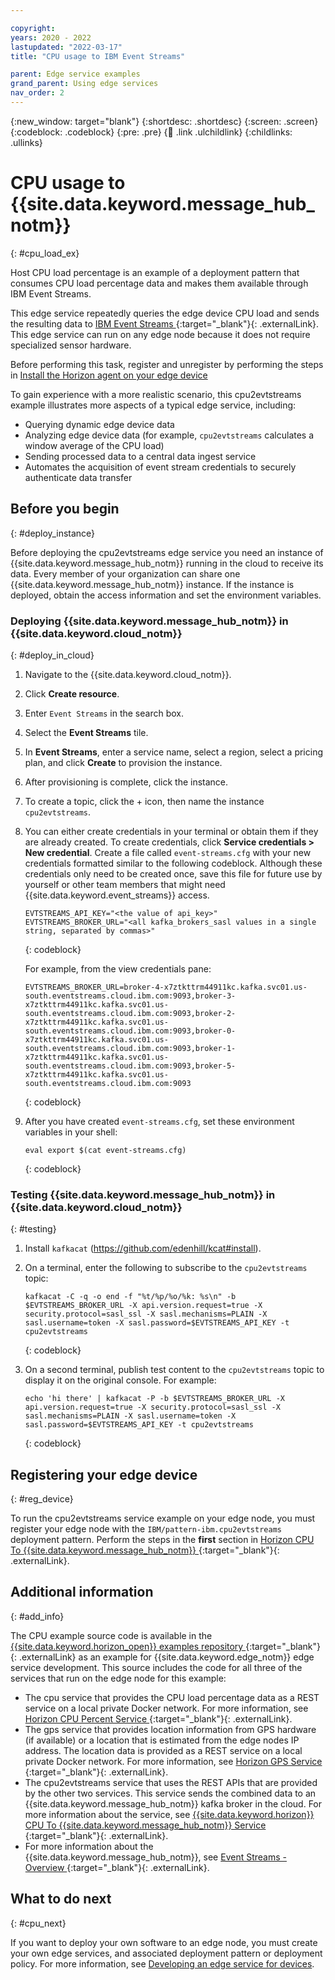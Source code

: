 ```yaml
---

copyright:
years: 2020 - 2022
lastupdated: "2022-03-17"
title: "CPU usage to IBM Event Streams"

parent: Edge service examples
grand_parent: Using edge services
nav_order: 2
---
```


{:new_window: target="blank"}
{:shortdesc: .shortdesc}
{:screen: .screen}
{:codeblock: .codeblock}
{:pre: .pre}
{:child: .link .ulchildlink}
{:childlinks: .ullinks}

# CPU usage to {{site.data.keyword.message_hub_notm}}
{: #cpu_load_ex}

Host CPU load percentage is an example of a deployment pattern that consumes CPU load percentage data and makes them available through IBM Event Streams.

This edge service repeatedly queries the edge device CPU load and sends the resulting data to [IBM Event Streams ](https://www.ibm.com/cloud/event-streams){:target="_blank"}{: .externalLink}. This edge service can run on any edge node because it does not require specialized sensor hardware.

Before performing this task, register and unregister by performing the steps in [Install the Horizon agent on your edge device](../installing/registration.md)

To gain experience with a more realistic scenario, this cpu2evtstreams example illustrates more aspects of a typical edge service, including:

* Querying dynamic edge device data
* Analyzing edge device data (for example, `cpu2evtstreams` calculates a window average of the CPU load)
* Sending processed data to a central data ingest service
* Automates the acquisition of event stream credentials to securely authenticate data transfer

## Before you begin
{: #deploy_instance}

Before deploying the cpu2evtstreams edge service you need an instance of {{site.data.keyword.message_hub_notm}} running in the cloud to receive its data. Every member of your organization can share one {{site.data.keyword.message_hub_notm}} instance. If the instance is deployed, obtain the access information and set the
environment variables.

### Deploying {{site.data.keyword.message_hub_notm}} in {{site.data.keyword.cloud_notm}}
{: #deploy_in_cloud}

1. Navigate to the {{site.data.keyword.cloud_notm}}.

2. Click **Create resource**.

3. Enter `Event Streams` in the search box.

4. Select the **Event Streams** tile.

5. In **Event Streams**, enter a service name, select a region, select a pricing plan, and click **Create** to provision the instance.

6. After provisioning is complete, click the instance.

7. To create a topic, click the + icon, then name the instance `cpu2evtstreams`.

8. You can either create credentials in your terminal or obtain them if they are already created. To create credentials, click **Service credentials > New credential**. Create a file called `event-streams.cfg` with your new credentials formatted similar to the following codeblock. Although these credentials only need to be created once, save this file for future use by yourself or other team members that might need {{site.data.keyword.event_streams}} access.

   ```
   EVTSTREAMS_API_KEY="<the value of api_key>"
   EVTSTREAMS_BROKER_URL="<all kafka_brokers_sasl values in a single string, separated by commas>"
   ```
   {: codeblock}
        
   For example, from the view credentials pane:

   ```
   EVTSTREAMS_BROKER_URL=broker-4-x7ztkttrm44911kc.kafka.svc01.us-south.eventstreams.cloud.ibm.com:9093,broker-3-  x7ztkttrm44911kc.kafka.svc01.us-south.eventstreams.cloud.ibm.com:9093,broker-2-x7ztkttrm44911kc.kafka.svc01.us-south.eventstreams.cloud.ibm.com:9093,broker-0-x7ztkttrm44911kc.kafka.svc01.us-south.eventstreams.cloud.ibm.com:9093,broker-1-x7ztkttrm44911kc.kafka.svc01.us-south.eventstreams.cloud.ibm.com:9093,broker-5-x7ztkttrm44911kc.kafka.svc01.us-south.eventstreams.cloud.ibm.com:9093
   ```
   {: codeblock}

9. After you have created `event-streams.cfg`, set these environment variables in your shell:

   ```
   eval export $(cat event-streams.cfg)
   ```
   {: codeblock}

### Testing {{site.data.keyword.message_hub_notm}} in {{site.data.keyword.cloud_notm}}
{: #testing}

1. Install `kafkacat` (https://github.com/edenhill/kcat#install).

2. On a terminal, enter the following to subscribe to the `cpu2evtstreams` topic:

    ```
    kafkacat -C -q -o end -f "%t/%p/%o/%k: %s\n" -b $EVTSTREAMS_BROKER_URL -X api.version.request=true -X security.protocol=sasl_ssl -X sasl.mechanisms=PLAIN -X sasl.username=token -X sasl.password=$EVTSTREAMS_API_KEY -t cpu2evtstreams
    ```
    {: codeblock}

3. On a second terminal, publish test content to the `cpu2evtstreams` topic to display it on the original console. For example:

    ```
    echo 'hi there' | kafkacat -P -b $EVTSTREAMS_BROKER_URL -X api.version.request=true -X security.protocol=sasl_ssl -X sasl.mechanisms=PLAIN -X sasl.username=token -X sasl.password=$EVTSTREAMS_API_KEY -t cpu2evtstreams
    ```
    {: codeblock}

## Registering your edge device
{: #reg_device}

To run the cpu2evtstreams service example on your edge node, you must register your edge node with the `IBM/pattern-ibm.cpu2evtstreams` deployment pattern. Perform the steps in the **first** section in [Horizon CPU To {{site.data.keyword.message_hub_notm}} ](https://github.com/open-horizon/examples/blob/master/edge/evtstreams/cpu2evtstreams/README.md){:target="_blank"}{: .externalLink}.

## Additional information
{: #add_info}

The CPU example source code is available in the [{{site.data.keyword.horizon_open}} examples repository ](https://github.com/open-horizon/examples){:target="_blank"}{: .externalLink} as an example for {{site.data.keyword.edge_notm}} edge service development. This source includes
the code for all three of the services that run on the edge node for this example:

  * The cpu service that provides the CPU load percentage data as a REST service on a local private Docker network. For more information, see [Horizon CPU Percent Service ](https://github.com/open-horizon/examples/tree/master/edge/services/cpu_percent){:target="_blank"}{: .externalLink}.
  * The gps service that provides location information from GPS hardware (if available) or a location that is estimated from the edge nodes IP address. The location data is provided as a REST service on a local private Docker network. For more information, see [Horizon GPS Service ](https://github.com/open-horizon/examples/tree/master/edge/services/gps){:target="_blank"}{: .externalLink}.
  * The cpu2evtstreams service that uses the REST APIs that are provided by the other two services. This service sends the combined data to an {{site.data.keyword.message_hub_notm}} kafka broker in the cloud. For more information about the service, see [{{site.data.keyword.horizon}} CPU To {{site.data.keyword.message_hub_notm}} Service ](https://github.com/open-horizon/examples/blob/master/edge/evtstreams/cpu2evtstreams/cpu2evtstreams.md){:target="_blank"}{: .externalLink}.
  * For more information about the {{site.data.keyword.message_hub_notm}}, see [Event Streams - Overview ](https://www.ibm.com/cloud/event-streams?mhsrc=ibmsearch_a&mhq=event%20streams){:target="_blank"}{: .externalLink}.

## What to do next
{: #cpu_next}

If you want to deploy your own software to an edge node, you must create your own edge services, and associated deployment pattern or deployment policy. For more information, see [Developing an edge service for devices](../developing/developing.md).
